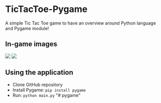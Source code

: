 # TicTacToe-Pygame
A simple Tic Tac Toe game to have an overview around Python language and Pygame module!

## In-game images
![](inGame_images/menu.png)   ![](inGame_images/game.png)

## Using the application
- Clone GitHub repository
- Install Pygame: `pip install pygame`
- Run: `python main.py`
"# pygame" 
